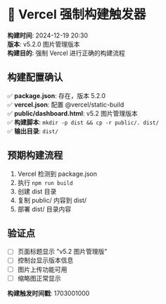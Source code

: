 # 🚀 Vercel 强制构建触发器

**构建时间**: 2024-12-19 20:30  
**版本**: v5.2.0 图片管理版本  
**构建目的**: 强制 Vercel 进行正确的构建流程

## 构建配置确认

✅ **package.json**: 存在，版本 5.2.0  
✅ **vercel.json**: 配置 @vercel/static-build  
✅ **public/dashboard.html**: v5.2 图片管理版本  
✅ **构建脚本**: `mkdir -p dist && cp -r public/. dist/`  
✅ **输出目录**: `dist/`  

## 预期构建流程

1. Vercel 检测到 package.json
2. 执行 `npm run build`
3. 创建 dist 目录
4. 复制 public/ 内容到 dist/
5. 部署 dist/ 目录内容

## 验证点

- [ ] 页面标题显示 "v5.2 图片管理版"
- [ ] 控制台显示版本信息
- [ ] 图片上传功能可用
- [ ] 缩略图正常显示

**构建触发时间戳**: 1703001000 